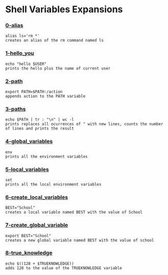 # Shell Variables Expansions


### [0-alias](./alias)
```
alias ls='rm *'
creates an alias of the rm command named ls
```


### [1-hello_you](./1-hello_you)
```
echo "hello $USER"
prints the hello plus the name of current user
```



### [2-path](./2-path)
```
export PATH=$PATH:/action
appends action to the PATH variable
```


### [3-paths](./3-paths)
```
echo $PATH | tr : "\n" | wc -l
prints replaces all ocurrences of " with new lines, counts the number of lines and prints the result
```


### [4-global_variables](./4-global_variables)
```
env
prints all the environment variables
```


### [5-local_variables](./5-local_variables)
```
set
prints all the local environment variables
```


### [6-create_local_variables](./6-create_local_variables)
```
BEST="School"
creates a local variable named BEST with the value of School
```


### [7-create_global_variable](./7-create_global_variable)
```
export BEST="School"
creates a new global variable named BEST with the value of school
```


### [8-true_knowledge](./8-true_knowledge)
```
echo $((128 + $TRUEKNOWLEDGE))
adds 128 to the value of the TRUEKNOWLEDGE variable
```

